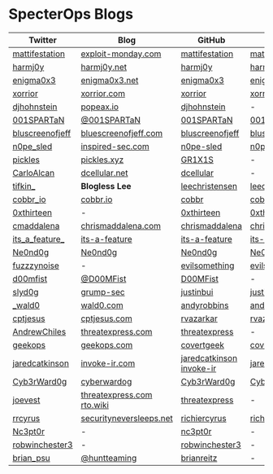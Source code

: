 # SpecterOps Blogs #

| **Twitter** | **Blog** | **GitHub** | **Gist** |
|---|---|---|---|
| [mattifestation](https://twitter.com/mattifestation) | [exploit-monday.com](http://www.exploit-monday.com/) | [mattifestation](https://github.com/mattifestation) | [mattifestation](https://gist.github.com/mattifestation) |
| [harmj0y](https://twitter.com/harmj0y) | [harmj0y.net](https://blog.harmj0y.net) | [harmj0y](https://github.com/harmj0y) | [harmj0y](https://gist.github.com/harmj0y) |
| [enigma0x3](https://twitter.com/enigma0x3) | [enigma0x3.net](https://enigma0x3.net/) | [enigma0x3](https://github.com/enigma0x3) | [enigma0x3](https://gist.github.com/enigma0x3) |
| [xorrior](https://twitter.com/xorrior) | [xorrior.com](http://www.xorrior.com/) | [xorrior](https://github.com/xorrior) | [xorrior](https://gist.github.com/xorrior) |
| [djhohnstein](https://twitter.com/djhohnstein) | [popeax.io](https://popeax.io/) | [djhohnstein](https://github.com/djhohnstein) | - |
| [001SPARTaN](https://twitter.com/001SPARTaN) | [@001SPARTaN](https://medium.com/@001SPARTaN) | [001SPARTaN](https://github.com/001SPARTaN) | [001SPARTaN](https://gist.github.com/001SPARTaN) |
| [bluscreenofjeff](https://twitter.com/bluscreenofjeff) | [bluescreenofjeff.com](https://bluescreenofjeff.com/) | [bluscreenofjeff](https://github.com/bluscreenofjeff) | [bluscreenofjeff](https://gist.github.com/bluscreenofjeff) |
| [n0pe_sled](https://twitter.com/n0pe_sled) | [inspired-sec.com](https://blog.inspired-sec.com/) | [n0pe-sled](https://github.com/n0pe-sled) | [n0pe-sled](https://gist.github.com/n0pe-sled) |
| [pickles](https://twitter.com/_P1CKLES_) | [pickles.xyz](https://pickles.xyz) | [GR1X1S](https://github.com/GR1X1S) | - |
| [CarloAlcan](https://twitter.com/carloalcan) | [dcellular.net](http://www.dcellular.net/blog/) | [dcellular](https://github.com/Dcellular) | - |
| [tifkin_](https://twitter.com/tifkin_) | **Blogless Lee** | [leechristensen](https://github.com/leechristensen) | [leechristensen](https://gist.github.com/leechristensen) |
| [cobbr_io](https://twitter.com/cobbr_io) | [cobbr.io](https://www.cobbr.io/) | [cobbr](https://github.com/cobbr) | [cobbr](https://gist.github.com/cobbr) |
| [0xthirteen](https://twitter.com/0xthirteen) | - | [0xthirteen](https://github.com/0xthirteen) | [0xthirteen](https://gist.github.com/0xthirteen) |
| [cmaddalena](https://twitter.com/cmaddalena) | [chrismaddalena.com](https://www.chrismaddalena.com/) | [chrismaddalena](https://github.com/chrismaddalena) | [chrismaddalena](https://gist.github.com/chrismaddalena) |
| [its_a_feature_](https://twitter.com/its_a_feature_) | [its-a-feature](https://its-a-feature.github.io/) | [its-a-feature](https://github.com/its-a-feature) | [its-a-feature](https://gist.github.com/its-a-feature) |
| [Ne0nd0g](https://twitter.com/ne0nd0g) | [Ne0nd0g](https://medium.com/@Ne0nd0g) | [Ne0nd0g](https://github.com/Ne0nd0g) | [Ne0nd0g](https://gist.github.com/Ne0nd0g) |
| [fuzzzynoise](https://twitter.com/fuzzzynoise) | - | [evilsomething](https://github.com/evilsomething) | [evilsomething](https://gist.github.com/evilsomething) |
| [d00mfist](https://twitter.com/_d00mfist) | [@D00MFist](https://medium.com/@D00MFist) | [D00MFist](https://github.com/D00MFist) | - |
| [slyd0g](https://twitter.com/slyd0g) | [grump-sec](https://grumpy-sec.blogspot.com/) | [justinbui](https://github.com/justinbui) | [justinbui](https://gist.github.com/justinbui) |
| [_wald0](https://twitter.com/_wald0) | [wald0.com](https://wald0.com/) | [andyrobbins](https://github.com/andyrobbins) | [andyrobbins](https://gist.github.com/andyrobbins) |
| [cptjesus](https://twitter.com/cptjesus) | [cptjesus.com](https://blog.cptjesus.com/) | [rvazarkar](https://github.com/rvazarkar) | [rvazarkar](https://gist.github.com/rvazarkar) |
| [AndrewChiles](https://twitter.com/AndrewChiles) | [threatexpress.com](http://threatexpress.com/) | [threatexpress](https://github.com/threatexpress) | - |
| [geekops](https://twitter.com/geekops) | [geekops.com](http://www.geekops.com/) | [covertgeek](https://github.com/covertgeek) | [covertgeek](https://gist.github.com/covertgeek) |
| [jaredcatkinson](https://twitter.com/jaredcatkinson) | [invoke-ir.com](http://www.invoke-ir.com/) | [jaredcatkinson](https://github.com/jaredcatkinson) <br> [invoke-ir](https://github.com/invoke-ir) | [jaredcatkinson](https://gist.github.com/jaredcatkinson) |
| [Cyb3rWard0g](https://twitter.com/Cyb3rWard0g) | [cyberwardog](https://cyberwardog.blogspot.com/) | [Cyb3rWard0g](https://github.com/Cyb3rWard0g) | [Cyb3rWard0g](https://gist.github.com/Cyb3rWard0g) |
| [joevest](https://twitter.com/joevest) | [threatexpress.com](http://threatexpress.com/) <br> [rto.wiki](https://rto.wiki/) | [threatexpress](https://github.com/threatexpress) | - |
| [rrcyrus](https://twitter.com/rrcyrus) | [securityneversleeps.net](https://securityneversleeps.net) | [richiercyrus](https://github.com/richiercyrus) | [richiercyrus](https://gist.github.com/richiercyrus) |
| [Nc3pt0r](https://twitter.com/Nc3pt0r) | - | [nc3pt0r](https://github.com/nc3pt0r) | - |
| [robwinchester3](https://twitter.com/robwinchester3) | - | [robwinchester3](https://github.com/robwinchester3) | - |
| [brian_psu](https://twitter.com/brian_psu) | [@huntteaming](https://medium.com/@huntteaming) | [brianreitz](https://github.com/brianreitz) | - |
